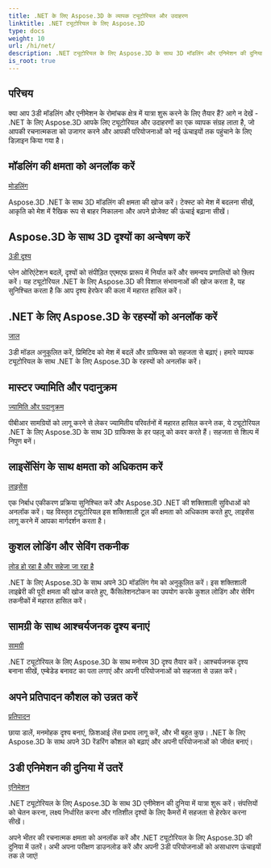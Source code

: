 ```yaml
---
title: .NET के लिए Aspose.3D के व्यापक ट्यूटोरियल और उदाहरण
linktitle: .NET ट्यूटोरियल के लिए Aspose.3D
type: docs
weight: 10
url: /hi/net/
description: .NET ट्यूटोरियल के लिए Aspose.3D के साथ 3D मॉडलिंग और एनिमेशन की दुनिया को अनलॉक करें। अपनी परियोजनाओं को सहजता से उन्नत करें - रेंडरिंग से लेकर लीनियर एक्सट्रूज़न तक।
is_root: true
---
```

## परिचय

क्या आप 3डी मॉडलिंग और एनीमेशन के रोमांचक क्षेत्र में यात्रा शुरू करने के लिए तैयार हैं? आगे न देखें - .NET के लिए Aspose.3D आपके लिए ट्यूटोरियल और उदाहरणों का एक व्यापक संग्रह लाता है, जो आपकी रचनात्मकता को उजागर करने और आपकी परियोजनाओं को नई ऊंचाइयों तक पहुंचाने के लिए डिज़ाइन किया गया है।

##  मॉडलिंग की क्षमता को अनलॉक करें
[मोडलिंग](./3d-modeling/)

Aspose.3D .NET के साथ 3D मॉडलिंग की क्षमता की खोज करें। टेक्स्ट को मेश में बदलना सीखें, आकृति को मेश में रैखिक रूप से बाहर निकालना और अपने प्रोजेक्ट की ऊंचाई बढ़ाना सीखें।


##  Aspose.3D के साथ 3D दृश्यों का अन्वेषण करें
[3डी दृश्य](./3d-scene/)

प्लेन ओरिएंटेशन बदलें, दृश्यों को संपीड़ित एएमएफ प्रारूप में निर्यात करें और समन्वय प्रणालियों को फ़्लिप करें। यह ट्यूटोरियल .NET के लिए Aspose.3D की विशाल संभावनाओं की खोज करता है, यह सुनिश्चित करता है कि आप दृश्य हेरफेर की कला में महारत हासिल करें।

##  .NET के लिए Aspose.3D के रहस्यों को अनलॉक करें
[जाल](./meshes/)

3डी मॉडल अनुकूलित करें, प्रिमिटिव को मेश में बदलें और ग्राफिक्स को सहजता से बढ़ाएं। हमारे व्यापक ट्यूटोरियल के साथ .NET के लिए Aspose.3D के रहस्यों को अनलॉक करें।


##  मास्टर ज्यामिति और पदानुक्रम
[ज्यामिति और पदानुक्रम](./geometry-and-hierarchy/)

पीबीआर सामग्रियों को लागू करने से लेकर ज्यामितीय परिवर्तनों में महारत हासिल करने तक, ये ट्यूटोरियल .NET के लिए Aspose.3D के साथ 3D ग्राफिक्स के हर पहलू को कवर करते हैं। सहजता से शिल्प में निपुण बनें।

##  लाइसेंसिंग के साथ क्षमता को अधिकतम करें
[लाइसेंस](./license/)

एक निर्बाध एकीकरण प्रक्रिया सुनिश्चित करें और Aspose.3D .NET की शक्तिशाली सुविधाओं को अनलॉक करें। यह विस्तृत ट्यूटोरियल इस शक्तिशाली टूल की क्षमता को अधिकतम करते हुए, लाइसेंस लागू करने में आपका मार्गदर्शन करता है।

##  कुशल लोडिंग और सेविंग तकनीक
[लोड हो रहा है और सहेजा जा रहा है](./loading-and-saving/)

.NET के लिए Aspose.3D के साथ अपने 3D मॉडलिंग गेम को अनुकूलित करें। इस शक्तिशाली लाइब्रेरी की पूरी क्षमता की खोज करते हुए, कैंसिलेशनटोकन का उपयोग करके कुशल लोडिंग और सेविंग तकनीकों में महारत हासिल करें।

##  सामग्री के साथ आश्चर्यजनक दृश्य बनाएं
[सामग्री](./materials/)

.NET ट्यूटोरियल के लिए Aspose.3D के साथ मनोरम 3D दृश्य तैयार करें। आश्चर्यजनक दृश्य बनाना सीखें, एम्बेडेड बनावट का पता लगाएं और अपनी परियोजनाओं को सहजता से उन्नत करें।

##  अपने प्रतिपादन कौशल को उन्नत करें
[प्रतिपादन](./rendering/)

छाया डालें, मनमोहक दृश्य बनाएं, फ़िशआई लेंस प्रभाव लागू करें, और भी बहुत कुछ। .NET के लिए Aspose.3D के साथ अपने 3D रेंडरिंग कौशल को बढ़ाएं और अपनी परियोजनाओं को जीवंत बनाएं।

##  3डी एनिमेशन की दुनिया में उतरें
[एनिमेशन](./animation/)

.NET ट्यूटोरियल के लिए Aspose.3D के साथ 3D एनीमेशन की दुनिया में यात्रा शुरू करें। संपत्तियों को चेतन करना, लक्ष्य निर्धारित करना और गतिशील दृश्यों के लिए कैमरों में सहजता से हेरफेर करना सीखें।


अपने भीतर की रचनात्मक क्षमता को अनलॉक करें और .NET ट्यूटोरियल के लिए Aspose.3D की दुनिया में उतरें। अभी अपना परीक्षण डाउनलोड करें और अपनी 3डी परियोजनाओं को असाधारण ऊंचाइयों तक ले जाएं!